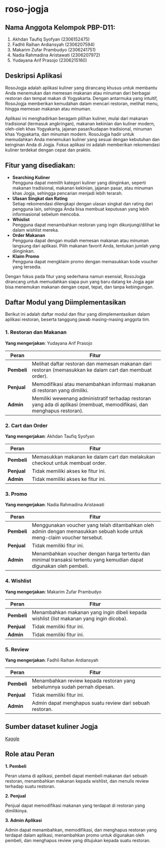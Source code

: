 # roso-jogja

## Nama Anggota Kelompok PBP-D11:
1. Akhdan Taufiq Syofyan (2306152475)
2. Fadhli Raihan Ardiansyah (2306207594)
3. Makarim Zufar Prambudyo (2306241751)
4. Nadia Rahmadina Aristawati (2306207972)
5. Yudayana Arif Prasojo (2306215160)

## Deskripsi Aplikasi
RosoJogja adalah aplikasi kuliner yang dirancang khusus untuk membantu Anda menemukan dan memesan makanan atau minuman dari berbagai restoran dan tempat makan di Yogyakarta. Dengan antarmuka yang intuitif, RosoJogja memberikan kemudahan dalam mencari restoran, melihat menu, hingga memesan makanan atau minuman.

Aplikasi ini menghadirkan beragam pilihan kuliner, mulai dari makanan tradisional (termasuk angkringan), makanan kekinian dan kuliner modern, oleh-oleh khas Yogyakarta, jajanan pasar/kudapan tradisional, minuman khas Yogyakarta, dan minuman modern. RosoJogja hadir untuk memudahkan Anda menemukan kuliner yang sesuai dengan kebutuhan dan keinginan Anda di Jogja. Fokus aplikasi ini adalah memberikan rekomendasi kuliner terdekat dengan cepat dan praktis.

## Fitur yang disediakan:
- **Searching Kuliner** <br>
Pengguna dapat memilih kategori kuliner yang diinginkan, seperti makanan tradisional, makanan kekinian, jajanan pasar, atau minuman khas Jogja, sehingga pencarian menjadi lebih terarah.
- **Ulasan Singkat dan Rating** <br>
Setiap rekomendasi dilengkapi dengan ulasan singkat dan rating dari pengguna lain, sehingga Anda bisa membuat keputusan yang lebih informasional sebelum mencoba.
- **Whislist** <br>
Pengguna dapat menambahkan restoran yang ingin dikunjungi/dilihat ke dalam wishlist mereka.
- **Order Makanan** <br>
Pengguna dapat dengan mudah memesan makanan atau minuman langsung dari aplikasi. Pilih makanan favorit Anda, tentukan jumlah yang diinginkan.
- **Klaim Promo** <br>
 Pengguna dapat mengklaim promo dengan memasukkan kode voucher yang tersedia.

Dengan fokus pada fitur yang sederhana namun esensial, RosoJogja dirancang untuk memudahkan siapa pun yang baru datang ke Jogja agar bisa menemukan makanan dengan cepat, tepat, dan tanpa kebingungan.

## Daftar Modul yang Diimplementasikan

Berikut ini adalah daftar modul dan fitur yang diimplementasikan dalam aplikasi restoran, beserta tanggung jawab masing-masing anggota tim.

### 1. Restoran dan Makanan
**Yang mengerjakan**: Yudayana Arif Prasojo

| Peran       | Fitur                                                                                           |
|-------------|-------------------------------------------------------------------------------------------------|
| **Pembeli** | Melihat daftar restoran dan memesan makanan dari restoran (memasukkan ke dalam cart dan membuat order). |
| **Penjual** | Memodifikasi atau menambahkan informasi makanan di restoran yang dimiliki.                       |
| **Admin**   | Memiliki wewenang administratif terhadap restoran yang ada di aplikasi (membuat, memodifikasi, dan menghapus restoran).                    |

### 2. Cart dan Order
**Yang mengerjakan**: Akhdan Taufiq Syofyan

| Peran       | Fitur                                                                                           |
|-------------|-------------------------------------------------------------------------------------------------|
| **Pembeli** | Memasukkan makanan ke dalam cart dan melakukan checkout untuk membuat order.                    |
| **Penjual** | Tidak memiliki akses ke fitur ini.                                                              |
| **Admin**   | Tidak memiliki akses ke fitur ini.                                                              |

### 3. Promo
**Yang mengerjakan**: Nadia Rahmadina Aristawati

| Peran       | Fitur                                                                                           |
|-------------|-------------------------------------------------------------------------------------------------|
| **Pembeli** | Menggunakan voucher yang telah ditambahkan oleh admin dengan memasukkan sebuah kode untuk meng-claim voucher tersebut. |
| **Penjual** | Tidak memiliki fitur ini.                                                                      |
| **Admin**   | Menambahkan voucher dengan harga tertentu dan minimal transaksi tertentu yang kemudian dapat digunakan oleh pembeli. |

### 4. Wishlist
**Yang mengerjakan**: Makarim Zufar Prambudyo

| Peran       | Fitur                                                                                           |
|-------------|-------------------------------------------------------------------------------------------------|
| **Pembeli** | Menambahkan makanan yang ingin dibeli kepada wishlist (list makanan yang ingin dicoba).        |
| **Penjual** | Tidak memiliki fitur ini.                                                                      |
| **Admin**   | Tidak memiliki fitur ini.                                                                      |

### 5. Review
**Yang mengerjakan**: Fadhli Raihan Ardiansyah

| Peran       | Fitur                                                                                           |
|-------------|-------------------------------------------------------------------------------------------------|
| **Pembeli** | Menambahkan review kepada restoran yang sebelumnya sudah pernah dipesan.                        |
| **Penjual** | Tidak memiliki fitur ini.                                                                      |
| **Admin**   | Admin dapat menghapus suatu review dari sebuah restoran.

## Sumber dataset kuliner Jogja

[Kaggle](https://www.kaggle.com/datasets/yudhaislamisulistya/places-to-eat-in-the-jogja-region)

## Role atau Peran
**1. Pembeli**

Peran utama di aplikasi, pembeli dapat membeli makanan dari sebuah restoran, menambahkan makanan kepada wishlist, dan menulis review terhadap suatu restoran.

**2. Penjual**

Penjual dapat memodifikasi makanan yang terdapat di restoran yang dimilikinya.

**3. Admin Aplikasi**

Admin dapat menambahkan, memodifikasi, dan menghapus restoran yang terdapat dalam aplikasi, menambahkan promo untuk digunakan oleh pembeli, dan menghapus review yang ditujukan kepada suatu restoran.

